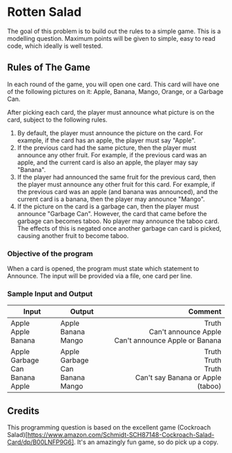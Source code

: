 # Rotten Salad

The goal of this problem is to build out the rules to a simple game. This is a modelling question. Maximum points will be given to simple, easy to read code, which ideally is well tested.

## Rules of The Game

In each round of the game, you will open one card. This card will have one of the following pictures on it: Apple, Banana, Mango, Orange, or a Garbage Can.

After picking each card, the player must announce what picture is on the card, subject to the following rules.

1) By default, the player must announce the picture on the card. For example, if the card has an apple, the player must say "Apple".
2) If the previous card had the same picture, then the player must announce any other fruit. For example, if the previous card was an apple, and the current card is also an apple, the player may say "Banana".
3) If the player had announced the same fruit for the previous card, then the player must announce any other fruit for this card. For example, if the previous card was an apple (and banana was announced), and the current card is a banana, then the player may announce "Mango".
4) If the picture on the card is a garbage can, then the player must announce "Garbage Can". However, the card that came before the garbage can becomes taboo. No player may announce the taboo card. The effects of this is negated once another garbage can card is picked, causing another fruit to become taboo.

### Objective of the program

When a card is opened, the program must state which statement to Announce. The input will be provided via a file, one card per line.

### Sample Input and Output

| Input        | Output           | Comment  |
| ------------- |---------------| -----:|
| Apple <br> Apple <br> Banana | Apple <br> Banana <br> Mango | Truth <br> Can't announce Apple <br> Can't announce Apple or Banana |
| Apple <br> Garbage Can <br> Banana <br> Apple  | Apple <br> Garbage Can <br> Banana <br> Mango | Truth <br> Truth <br> Truth <br> Can't say Banana or Apple (taboo) |

## Credits

This programming question is based on the excellent game (Cockroach Salad)[https://www.amazon.com/Schmidt-SCH87148-Cockroach-Salad-Card/dp/B00LNFP9G6]. It's an amazingly fun game, so do pick up a copy.
